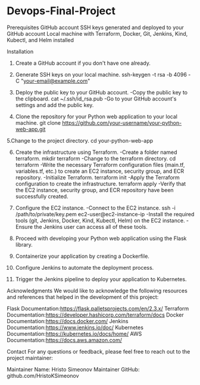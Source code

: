 # Devops-Final-Project

Prerequisites
GitHub account
SSH keys generated and deployed to your GitHub account
Local machine with Terraform, Docker, Git, Jenkins, Kind, Kubectl, and Helm installed

Installation
1. Create a GitHub account if you don't have one already.

2. Generate SSH keys on your local machine.
ssh-keygen -t rsa -b 4096 -C "your-email@example.com"

3. Deploy the public key to your GitHub account.
-Copy the public key to the clipboard.
cat ~/.ssh/id_rsa.pub
-Go to your GitHub account's settings and add the public key.

4. Clone the repository for your Python web application to your local machine.
git clone https://github.com/your-username/your-python-web-app.git

5.Change to the project directory.
cd your-python-web-app

6. Create the infrastructure using Terraform.
-Create a folder named terraform.
mkdir terraform
-Change to the terraform directory.
cd terraform
-Write the necessary Terraform configuration files (main.tf, variables.tf, etc.) to create an EC2 instance, security group, and ECR repository.
-Initialize Terraform.
terraform init
-Apply the Terraform configuration to create the infrastructure.
terraform apply
-Verify that the EC2 instance, security group, and ECR repository have been successfully created.

7. Configure the EC2 instance.
-Connect to the EC2 instance.
ssh -i /path/to/private/key.pem ec2-user@ec2-instance-ip
-Install the required tools (git, Jenkins, Docker, Kind, Kubectl, Helm) on the EC2 instance.
-Ensure the Jenkins user can access all of these tools.

8. Proceed with developing your Python web application using the Flask library.

9. Containerize your application by creating a Dockerfile.

10. Configure Jenkins to automate the deployment process.

11. Trigger the Jenkins pipeline to deploy your application to Kubernetes.


Acknowledgments
We would like to acknowledge the following resources and references that helped in the development of this project:

Flask Documentation:https://flask.palletsprojects.com/en/2.3.x/
Terraform Documentation:https://developer.hashicorp.com/terraform/docs
Docker Documentation:https://docs.docker.com/
Jenkins Documentation:https://www.jenkins.io/doc/
Kubernetes Documentation:https://kubernetes.io/docs/home/
AWS Documentation:https://docs.aws.amazon.com/

Contact
For any questions or feedback, please feel free to reach out to the project maintainer:

Maintainer Name: Hristo Simeonov
Maintainer GitHub: github.com/HristoKSimeonov
